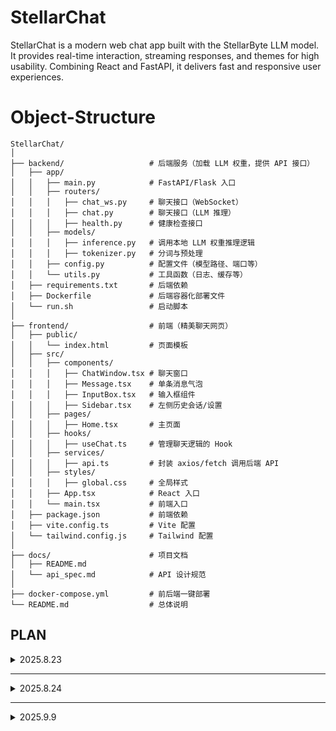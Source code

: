 # StellarChat
StellarChat is a modern web chat app built with the StellarByte LLM model. It provides real-time interaction, streaming responses, and themes for high usability. Combining React and FastAPI, it delivers fast and responsive user experiences.

# Object-Structure
```
StellarChat/
│
├── backend/                   # 后端服务（加载 LLM 权重，提供 API 接口）
│   ├── app/
│   │   ├── main.py            # FastAPI/Flask 入口
│   │   ├── routers/
│   │   │   ├── chat_ws.py     # 聊天接口（WebSocket）
│   │   │   ├── chat.py        # 聊天接口（LLM 推理）
│   │   │   ├── health.py      # 健康检查接口
│   │   ├── models/
│   │   │   ├── inference.py   # 调用本地 LLM 权重推理逻辑
│   │   │   ├── tokenizer.py   # 分词与预处理
│   │   ├── config.py          # 配置文件（模型路径、端口等）
│   │   └── utils.py           # 工具函数（日志、缓存等）
│   ├── requirements.txt       # 后端依赖
│   ├── Dockerfile             # 后端容器化部署文件
│   └── run.sh                 # 启动脚本
│
├── frontend/                  # 前端（精美聊天网页）
│   ├── public/
│   │   └── index.html         # 页面模板
│   ├── src/
│   │   ├── components/
│   │   │   ├── ChatWindow.tsx # 聊天窗口
│   │   │   ├── Message.tsx    # 单条消息气泡
│   │   │   ├── InputBox.tsx   # 输入框组件
│   │   │   ├── Sidebar.tsx    # 左侧历史会话/设置
│   │   ├── pages/
│   │   │   ├── Home.tsx       # 主页面
│   │   ├── hooks/
│   │   │   ├── useChat.ts     # 管理聊天逻辑的 Hook
│   │   ├── services/
│   │   │   ├── api.ts         # 封装 axios/fetch 调用后端 API
│   │   ├── styles/
│   │   │   ├── global.css     # 全局样式
│   │   ├── App.tsx            # React 入口
│   │   └── main.tsx           # 前端入口
│   ├── package.json           # 前端依赖
│   ├── vite.config.ts         # Vite 配置
│   └── tailwind.config.js     # Tailwind 配置
│
├── docs/                      # 项目文档
│   ├── README.md
│   └── api_spec.md            # API 设计规范
│
├── docker-compose.yml         # 前后端一键部署
└── README.md                  # 总体说明
```

## PLAN

<details>
<summary>2025.8.23</summary>

### DONE
1. 初始化项目前端
2. 初始化项目后端

### TODO
1. 完善基础后端初始化
2. 设计后端优化升级方案

</details>

---

<details>
<summary>2025.8.24</summary>

### DONE
1. backend/app/main.py 添加Prometheus监控指标和全局异常处理
- 引入Prometheus客户端库添加请求计数和延迟监控指标
- 添加全局异常处理中间件返回统一错误格式
- 挂载/metrics端点用于Prometheus采集指标数据
2. backend/app/models/interfence.py 重构模型加载逻辑并支持异步流式生成
- 实现单例模式避免重复加载模型
- 使用AutoTokenizer替代自定义Tokenizer
- 根据设备可用性自动选择精度和设备映射
- 将stream_chat改为异步方法
3. backend/app/models/tokenizer.py 当分词器没有设置pad_token时，使用eos_token作为替代，确保模型能够正常处理填充操作
4. backend/app/routers/chat_ws.py 添加会话ID支持并改进消息处理
- 为每个WebSocket连接生成唯一会话ID便于追踪
- 使用stream_chat方法直接处理聊天流
- 改进错误处理和消息格式，使用JSON格式发送事件和错误

### TODO
1. 添加上下文管理器
- 记忆功能
- 支持多轮对话

</details>

---

<details>
<summary>2025.9.9</summary>

### DONE
**迁移前端项目从React到Vue并实现LLM聊天功能**
1. 重构前端架构，从React迁移到Vue 3，并实现完整的LLM聊天功能：
2. 使用Vue 3 + Pinia + Element Plus重构前端架构
3. 实现多会话管理功能，支持创建、编辑和删除对话
4. 添加Markdown渲染和代码高亮支持
5. 实现流式响应和消息处理
6. 添加设置面板，支持模型选择和参数配置
7. 优化UI设计，支持深色/浅色主题切换
8. 添加文件上传和预览功能
9. 实现本地数据持久化存储

### TODO
1. 代码复用和组件化
  - 优化点: 多个组件中存在相似的文件预览逻辑和样式。
  - 建议: 创建一个通用的文件预览组件，统一处理图片和文件的显示逻辑，减少重复代码。
2. 性能优化
  - 优化点: 在ChatMessage.vue中，使用了MutationObserver来监听DOM变化，这可能影响性能。
  - 建议: 考虑使用Vue的响应式系统来替代MutationObserver，或者使用v-show/v-if指令来控制元素的显示，减少不必要
  的DOM操作。
3. 代码可维护性
  - 优化点: 在ChatMessage.vue中，处理代码块主题切换的逻辑较为复杂。
  - 建议: 将代码块主题切换的逻辑封装成独立的函数或组件，提高代码的可读性和可维护性。
4. 用户体验优化
  - 优化点: 在ChatInput.vue中，文件上传功能没有明确的文件类型限制提示。
  - 建议: 在文件上传组件中添加明确的文件类型和大小限制提示，改善用户体验。
5. 样式优化
  - 优化点: 在多个组件中，存在重复的样式代码，如按钮样式、布局样式等。
  - 建议: 将通用的样式提取到SCSS mixins或CSS变量中，统一管理样式，减少重复代码。
6. 代码规范
  - 优化点: 在ChatMessage.vue中，存在一些未使用的注释代码。
  - 建议: 清理未使用的注释代码，保持代码整洁。
7. 主题切换优化
  - 优化点: 在markdown.js中，代码块主题切换依赖于图片资源。
  - 建议: 考虑使用CSS变量或类名切换来实现主题切换，减少对图片资源的依赖，提高性能。
8. 状态管理优化
  - 优化点: 在chat.js中，对话ID使用时间戳生成，可能存在重复风险。
  - 建议: 使用更可靠的ID生成方式，如UUID，确保ID的唯一性。
9. 为了提高与OpenAI API的兼容性，可以考虑以下改进：
  - 扩展模型支持：允许使用更通用的模型名称
  - 增加参数支持：添加OpenAI支持但本地缺失的参数
  - 完善文档：提供与OpenAI API兼容性对照表
  - 错误处理：保持错误响应格式与OpenAI一致

</details>